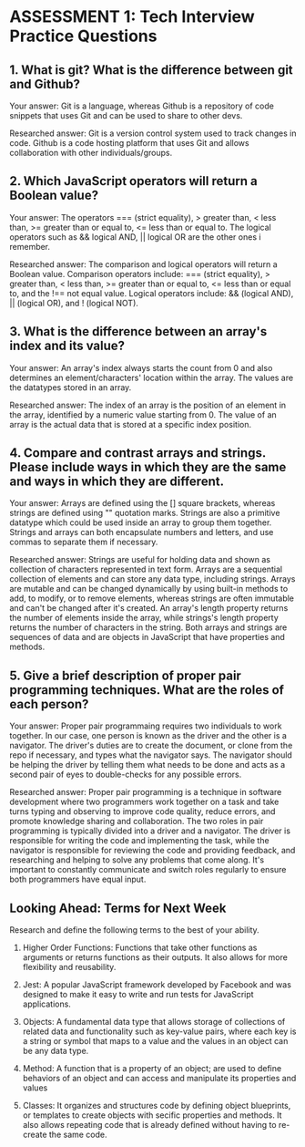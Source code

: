 # ASSESSMENT 1: Tech Interview Practice Questions


## 1. What is git? What is the difference between git and Github?

Your answer: 
    Git is a language, whereas Github is a repository of code snippets that uses Git and can be used to share to other devs.

Researched answer: 
    Git is a version control system used to track changes in code. Github is a code hosting platform that uses Git and allows collaboration with other individuals/groups. 

## 2. Which JavaScript operators will return a Boolean value?

Your answer: 
    The operators === (strict equality), > greater than, < less than, >= greater than or equal to, <= less than or equal to. The logical operators such as && logical AND, || logical OR are the other ones i remember. 

Researched answer: 
    The comparison and logical operators will return a Boolean value. Comparison operators include: === (strict equality), > greater than, < less than, >= greater than or equal to, <= less than or equal to, and the !== not equal value. Logical operators include: && (logical AND), || (logical OR), and ! (logical NOT).

## 3. What is the difference between an array's index and its value?

Your answer: 
    An array's index always starts the count from 0 and also determines an element/characters' location within the array. The values are the datatypes stored in an array.

Researched answer: 
    The index of an array is the position of an element in the array, identified by a numeric value starting from 0. The value of an array is the actual data that is stored at a specific index position.

## 4. Compare and contrast arrays and strings. Please include ways in which they are the same and ways in which they are different. 

Your answer: 
    Arrays are defined using the [] square brackets, whereas strings are defined using "" quotation marks. Strings are also a primitive datatype which could be used inside an array to group them together. Strings and arrays can both encapsulate numbers and letters, and use commas to separate them if necessary.

Researched answer: 
    Strings are useful for holding data and shown as collection of characters represented in text form. Arrays are a sequential collection of elements and can store any data type, including strings. Arrays are mutable and can be changed dynamically by using built-in methods to add, to modify, or to remove elements, whereas strings are often immutable and can't be changed after it's created. An array's length property returns the number of elements inside the array, while strings's length property returns the number of characters in the string. 
    Both arrays and strings are sequences of data and are objects in JavaScript that have properties and methods. 

## 5. Give a brief description of proper pair programming techniques. What are the roles of each person?

Your answer: 
    Proper pair programmaing requires two individuals to work together. In our case, one person is known as the driver and the other is a navigator. The driver's duties are to create the document, or clone from the repo if necessary, and types what the navigator says. The navigator should be helping the driver by telling them what needs to be done and acts as a second pair of eyes to double-checks for any possible errors.

Researched answer: 
    Proper pair programming is a technique in software development where two programmers work together on a task and take turns typing and observing to improve code quality, reduce errors, and promote knowledge sharing and collaboration. The two roles in pair programming is typically divided into a driver and a navigator. The driver is responsible for writing the code and implementing the task, while the navigator is responsible for reviewing the code and providing feedback, and researching and helping to solve any problems that come along. It's important to constantly communicate and switch roles regularly to ensure both programmers have equal input. 

## Looking Ahead: Terms for Next Week

Research and define the following terms to the best of your ability.

1. Higher Order Functions: 
    Functions that take other functions as arguments or returns functions as their outputs. It also allows for more flexibility and reusability.

2. Jest:
    A popular JavaScript framework developed by Facebook and was designed to make it easy to write and run tests for JavaScript applications.

3. Objects:
    A fundamental data type that allows storage of collections of related data and functionality such as key-value pairs, where each key is a string or symbol that maps to a value and the values in an object can be any data type.

4. Method:
    A function that is a property of an object; are used to define behaviors of an object and can access and manipulate its properties and values

5. Classes:
    It organizes and structures code by defining object blueprints, or templates to create objects with secific properties and methods. It also allows repeating code that is already defined without having to re-create the same code.  